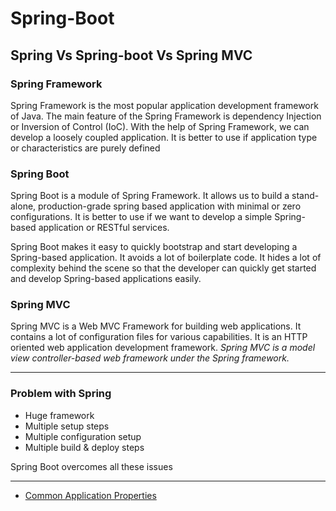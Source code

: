 # Spring-Boot

## Spring Vs Spring-boot Vs Spring MVC

### <b>Spring Framework</b>

Spring Framework is the most popular application development framework of Java. The main feature of the Spring Framework is dependency Injection or Inversion of Control (IoC). With the help of Spring Framework, we can develop a loosely coupled application. It is better to use if application type or characteristics are purely defined

### <b>Spring Boot</b>

Spring Boot is a module of Spring Framework. It allows us to build a stand-alone, production-grade spring based application with minimal or zero configurations. It is better to use if we want to develop a simple Spring-based application or RESTful services.

Spring Boot makes it easy to quickly bootstrap and start developing a Spring-based application. It avoids a lot of boilerplate code. It hides a lot of complexity behind the scene so that the developer can quickly get started and develop Spring-based applications easily.


### <b>Spring MVC</b>

Spring MVC is a Web MVC Framework for building web applications. It contains a lot of configuration files for various capabilities. It is an HTTP oriented web application development framework. <i>Spring MVC is a model view controller-based web framework under the Spring framework.</i>

---

### <b>Problem with Spring</b>

* Huge framework
* Multiple setup steps
* Multiple configuration setup
* Multiple build & deploy steps 

Spring Boot overcomes all these issues

---

* [Common Application Properties](https://docs.spring.io/spring-boot/docs/current/reference/html/application-properties.html)